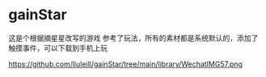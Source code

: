 # gainStar
这是个根据摘星星改写的游戏
参考了玩法，所有的素材都是系统默认的，添加了触摸事件，可以下载到手机上玩

https://github.com/liuleill/gainStar/tree/main/library/WechatIMG57.png
